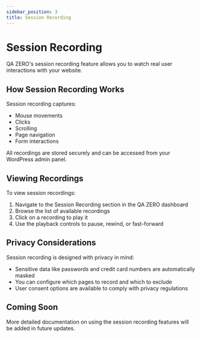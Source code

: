 ```yaml
---
sidebar_position: 3
title: Session Recording
---
```


# Session Recording

QA ZERO's session recording feature allows you to watch real user interactions with your website.

## How Session Recording Works

Session recording captures:

- Mouse movements
- Clicks
- Scrolling
- Page navigation
- Form interactions

All recordings are stored securely and can be accessed from your WordPress admin panel.

## Viewing Recordings

To view session recordings:

1. Navigate to the Session Recording section in the QA ZERO dashboard
2. Browse the list of available recordings
3. Click on a recording to play it
4. Use the playback controls to pause, rewind, or fast-forward

## Privacy Considerations

Session recording is designed with privacy in mind:

- Sensitive data like passwords and credit card numbers are automatically masked
- You can configure which pages to record and which to exclude
- User consent options are available to comply with privacy regulations

## Coming Soon

More detailed documentation on using the session recording features will be added in future updates.
